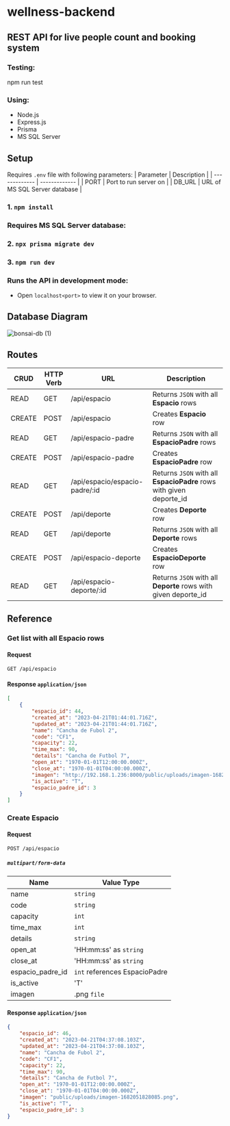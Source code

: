 # wellness-backend
## REST API for live people count and booking system
### Testing:
npm run test
### Using:
* Node.js
* Express.js
* Prisma
* MS SQL Server

## Setup
Requires `.env` file with following parameters:
| Parameter  | Description |
| ------------- | ------------- |
| PORT  | Port to run server on |
| DB_URL  | URL of MS SQL Server database |

### 1. `npm install`
### Requires MS SQL Server database:
### 2. `npx prisma migrate dev`
### 3. `npm run dev`

### Runs the API in development mode:
* Open `localhost<port>` to view it on your browser.

## Database Diagram
![bonsai-db (1)](https://user-images.githubusercontent.com/69658875/232967100-f83660d5-8e8f-4fc9-be00-0c8538e598c5.png)

## Routes
| CRUD  | HTTP Verb | URL | Description |
| ------------- | ------------- | ----------- | -----------|
| READ  | GET | /api/espacio | Returns `JSON` with all **Espacio** rows |
| CREATE  | POST | /api/espacio | Creates **Espacio** row |
| READ  | GET | /api/espacio-padre | Returns `JSON` with all **EspacioPadre** rows |
| CREATE  | POST | /api/espacio-padre | Creates **EspacioPadre** row |
| READ  | GET | /api/espacio/espacio-padre/:id | Returns `JSON` with all **EspacioPadre** rows with given deporte_id |
| CREATE  | POST | /api/deporte | Creates **Deporte** row |
| READ  | GET | /api/deporte | Returns `JSON` with all **Deporte** rows |
| CREATE  | POST | /api/espacio-deporte | Creates **EspacioDeporte** row |
| READ  | GET | /api/espacio-deporte/:id | Returns `JSON` with all **Deporte** rows with given deporte_id |

## Reference

### Get list with all Espacio rows
#### Request
```http
GET /api/espacio
```
#### Response `application/json`
```JSON
[
    {
        "espacio_id": 44,
        "created_at": "2023-04-21T01:44:01.716Z",
        "updated_at": "2023-04-21T01:44:01.716Z",
        "name": "Cancha de Fubol 2",
        "code": "CF1",
        "capacity": 22,
        "time_max": 90,
        "details": "Cancha de Futbol 7",
        "open_at": "1970-01-01T12:00:00.000Z",
        "close_at": "1970-01-01T04:00:00.000Z",
        "imagen": "http://192.168.1.236:8000/public/uploads/imagen-1682041441705.png",
        "is_active": "T",
        "espacio_padre_id": 3
    }
]
```

### Create Espacio
#### Request
```http
POST /api/espacio
```
##### `multipart/form-data`
| Name | Value Type |
| ---- | ---------- |
| name | `string` | 
| code | `string` | 
| capacity | `int` |
| time_max | `int` |
| details | `string` |
| open_at | 'HH:mm:ss' as `string` |
| close_at | 'HH:mm:ss' as `string` |
| espacio_padre_id | `int` references EspacioPadre |
| is_active | 'T' || 'F' as `string` |
| imagen | .png `file` |
#### Response `application/json`
``` JSON
{
    "espacio_id": 46,
    "created_at": "2023-04-21T04:37:08.103Z",
    "updated_at": "2023-04-21T04:37:08.103Z",
    "name": "Cancha de Fubol 2",
    "code": "CF1",
    "capacity": 22,
    "time_max": 90,
    "details": "Cancha de Futbol 7",
    "open_at": "1970-01-01T12:00:00.000Z",
    "close_at": "1970-01-01T04:00:00.000Z",
    "imagen": "public/uploads/imagen-1682051828085.png",
    "is_active": "T",
    "espacio_padre_id": 3
}
```

